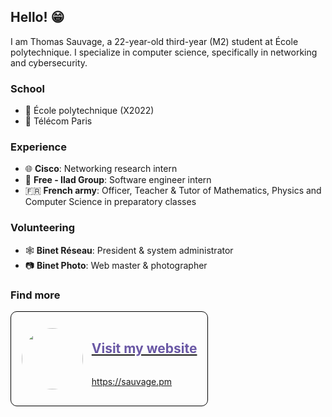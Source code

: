 ## Hello! 😁

I am Thomas Sauvage, a 22-year-old third-year (M2) student at École polytechnique. I specialize in computer science, specifically in networking and cybersecurity.

### School

- 🏫 École polytechnique (X2022)
- 🏫 Télécom Paris

### Experience

- 🌐 **Cisco**: Networking research intern
- 🔴 **Free - Ilad Group**: Software engineer intern
- 🇫🇷 **French army**: Officer, Teacher & Tutor of Mathematics, Physics and Computer Science in preparatory classes

### Volunteering

- 🕸️ **Binet Réseau**: President & system administrator
- 📷 **Binet Photo**: Web master & photographer

### Find more

<a href="https://sauvage.pm">
<div style="border: 1px solid black; padding: 1.2em; border-radius: 10px; display: flex; align-items: center; width: fit-content">
    <img src="https://sauvage.pm/photo.jpg" style="border-radius: 100%; width: 7em; height: 7em">
    <div style="display: flex; flex-direction: column; padding-left: 1em">
    <h2 style="color: #6a58a5">Visit my website</h2>
    <p>https://sauvage.pm</p>
    </div>
</div>
</a>
